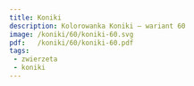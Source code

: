 ```yaml
---
title: Koniki
description: Kolorowanka Koniki – wariant 60
image: /koniki/60/koniki-60.svg
pdf:   /koniki/60/koniki-60.pdf
tags:
 - zwierzeta
 - koniki
---
```

